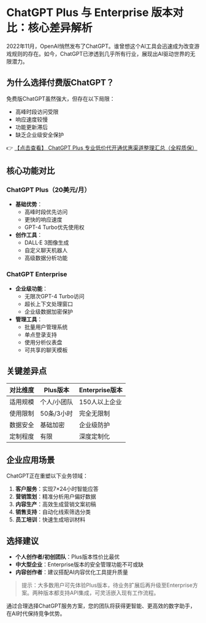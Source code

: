 # ChatGPT Plus 与 Enterprise 版本对比：核心差异解析

2022年11月，OpenAI悄然发布了ChatGPT。谁曾想这个AI工具会迅速成为改变游戏规则的存在。如今，ChatGPT已渗透到几乎所有行业，展现出AI驱动世界的无限潜力。

## 为什么选择付费版ChatGPT？

免费版ChatGPT虽然强大，但存在以下局限：
- 高峰时段访问受限
- 响应速度较慢
- 功能更新滞后
- 缺乏企业级安全保护

👉 [【点击查看】 ChatGPT Plus 专业低价代开通优惠渠道整理汇总（全程质保）](https://bit.ly/DaiKai)

## 核心功能对比

### ChatGPT Plus（20美元/月）
- **基础优势**：
  - 高峰时段优先访问
  - 更快的响应速度
  - GPT-4 Turbo优先使用权
- **创作工具**：
  - DALL·E 3图像生成
  - 自定义聊天机器人
  - 高级数据分析功能

### ChatGPT Enterprise
- **企业级功能**：
  - 无限次GPT-4 Turbo访问
  - 超长上下文处理窗口
  - 企业级数据加密保护
- **管理工具**：
  - 批量用户管理系统
  - 单点登录支持
  - 使用分析仪表盘
  - 可共享的聊天模板

## 关键差异点

| 对比维度 | Plus版本 | Enterprise版本 |
|---------|---------|---------------|
| 适用规模 | 个人/小团队 | 150人以上企业 |
| 使用限制 | 50条/3小时 | 完全无限制 |
| 数据安全 | 基础加密 | 企业级防护 |
| 定制程度 | 有限 | 深度定制化 |

## 企业应用场景

ChatGPT正在重塑以下业务领域：
1. **客户服务**：实现7×24小时智能应答
2. **营销策划**：精准分析用户偏好数据
3. **内容生产**：高效生成营销文案初稿
4. **销售支持**：自动化线索筛选分类
5. **员工培训**：快速生成培训材料

## 选择建议

- **个人创作者/初创团队**：Plus版本性价比最优
- **中大型企业**：Enterprise版本的安全管理功能不可或缺
- **内容创作者**：建议搭配AI内容优化工具提升质量

> 提示：大多数用户可先体验Plus版本，待业务扩展后再升级至Enterprise方案。两种版本都支持API集成，可灵活嵌入现有工作流程。

通过合理选择ChatGPT服务方案，您的团队将获得更智能、更高效的数字助手，在AI时代保持竞争优势。